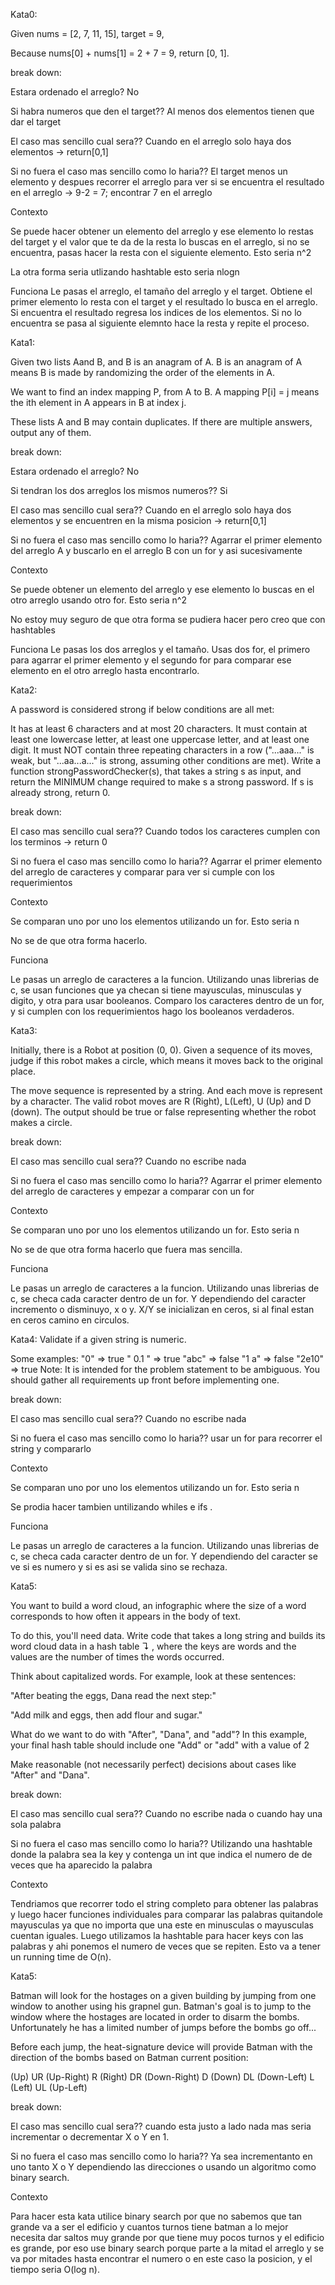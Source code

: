 Kata0:

Given nums = [2, 7, 11, 15], target = 9,

Because nums[0] + nums[1] = 2 + 7 = 9,
return [0, 1].


break down:

Estara ordenado el arreglo? No 

Si habra numeros que den el target?? Al menos dos elementos tienen que dar el target

El caso mas sencillo cual sera?? Cuando en el arreglo solo haya dos elementos -> return[0,1]

Si no fuera el caso mas sencillo como lo haria?? El target menos un elemento y despues recorrer el arreglo para ver si se encuentra el resultado en el arreglo -> 9-2 = 7; encontrar 7 en el arreglo

Contexto

Se puede hacer obtener un elemento del arreglo y ese elemento lo restas del target y el valor que te da de la resta lo buscas en el arreglo, si no se encuentra, pasas hacer la resta con el siguiente elemento. Esto seria n^2

La otra forma seria utlizando hashtable esto seria nlogn

Funciona
Le pasas el arreglo, el tamaño del arreglo y el target. 
Obtiene el primer elemento lo resta con el target y el resultado lo busca en el arreglo. Si encuentra el resultado regresa los indices de los elementos. Si no lo encuentra se pasa al siguiente elemnto hace la resta y repite el proceso.


Kata1:

Given two lists Aand B, and B is an anagram of A. B is an anagram of A means B is made by randomizing the order of the elements in A.

We want to find an index mapping P, from A to B. A mapping P[i] = j means the ith element in A appears in B at index j.

These lists A and B may contain duplicates. If there are multiple answers, output any of them.


break down:

Estara ordenado el arreglo? No 

Si tendran los dos arreglos los mismos numeros?? Si

El caso mas sencillo cual sera?? Cuando en el arreglo solo haya dos elementos y se encuentren en la misma posicion -> return[0,1]

Si no fuera el caso mas sencillo como lo haria?? Agarrar el primer elemento del arreglo A y buscarlo en el arreglo B con un for y asi sucesivamente

Contexto

Se puede  obtener un elemento del arreglo y ese elemento lo buscas en el otro arreglo usando otro for. Esto seria n^2

No estoy muy seguro de que otra forma se pudiera hacer pero creo que con hashtables

Funciona
Le pasas los dos arreglos y el tamaño. Usas dos for, el primero para agarrar el primer elemento y el segundo for para comparar ese elemento en el otro arreglo hasta encontrarlo.


Kata2:

A password is considered strong if below conditions are all met:

It has at least 6 characters and at most 20 characters.
It must contain at least one lowercase letter, at least one uppercase letter, and at least one digit.
It must NOT contain three repeating characters in a row ("...aaa..." is weak, but "...aa...a..." is strong, assuming other conditions are met).
Write a function strongPasswordChecker(s), that takes a string s as input, and return the MINIMUM change required to make s a strong password. If s is already strong, return 0.


break down:

El caso mas sencillo cual sera?? Cuando todos los caracteres cumplen con los terminos -> return 0

Si no fuera el caso mas sencillo como lo haria?? Agarrar el primer elemento del arreglo de caracteres y comparar para ver si cumple con los requerimientos

Contexto

Se comparan uno por uno los elementos utilizando un for. Esto seria n

No se de que otra forma hacerlo.

Funciona

Le pasas un arreglo de caracteres a la funcion. Utilizando unas librerias de c, se usan funciones que ya checan si tiene mayusculas, minusculas y digito, y otra para usar booleanos. Comparo los caracteres dentro de un for, y si cumplen con los requerimientos hago los booleanos verdaderos.

Kata3:

Initially, there is a Robot at position (0, 0). Given a sequence of its moves, judge if this robot makes a circle, which means it moves back to the original place.

The move sequence is represented by a string. And each move is represent by a character. The valid robot moves are R (Right), L(Left), U (Up) and D (down). The output should be true or false representing whether the robot makes a circle.


break down:

El caso mas sencillo cual sera?? Cuando no escribe nada

Si no fuera el caso mas sencillo como lo haria?? Agarrar el primer elemento del arreglo de caracteres y empezar a comparar con un for

Contexto

Se comparan uno por uno los elementos utilizando un for. Esto seria n

No se de que otra forma hacerlo que fuera mas sencilla. 

Funciona

Le pasas un arreglo de caracteres a la funcion. Utilizando unas librerias de c, se checa cada caracter dentro de un for. Y dependiendo del caracter incremento o disminuyo, x o y. X/Y se inicializan en ceros, si al final estan en ceros camino en circulos.


Kata4:
Validate if a given string is numeric.

Some examples:
"0" => true
" 0.1 " => true
"abc" => false
"1 a" => false
"2e10" => true
Note: It is intended for the problem statement to be ambiguous. You should gather all requirements up front before implementing one.

break down:

El caso mas sencillo cual sera?? Cuando no escribe nada

Si no fuera el caso mas sencillo como lo haria?? usar un for para recorrer el string y compararlo 

Contexto

Se comparan uno por uno los elementos utilizando un for. Esto seria n

Se prodia hacer tambien untilizando whiles e ifs . 

Funciona

Le pasas un arreglo de caracteres a la funcion. Utilizando unas librerias de c, se checa cada caracter dentro de un for. Y dependiendo del caracter se ve si es numero y si es asi se valida sino se rechaza.

Kata5:

You want to build a word cloud, an infographic where the size of a word corresponds to how often it appears in the body of text.

To do this, you'll need data. Write code that takes a long string and builds its word cloud data in a hash table ↴ , where the keys are words and the values are the number of times the words occurred.

Think about capitalized words. For example, look at these sentences:

"After beating the eggs, Dana read the next step:"

"Add milk and eggs, then add flour and sugar."

What do we want to do with "After", "Dana", and "add"? In this example, your final hash table should include one "Add" or "add" with a value of 2

Make reasonable (not necessarily perfect) decisions about cases like "After" and "Dana".

break down:

El caso mas sencillo cual sera?? Cuando no escribe nada o cuando hay una sola palabra

Si no fuera el caso mas sencillo como lo haria?? Utilizando una hashtable donde la palabra sea la key y contenga un int que indica el numero de de veces que ha aparecido la palabra

Contexto

Tendriamos que recorrer todo el string completo para obtener las palabras y luego hacer funciones individuales para comparar las palabras quitandole mayusculas ya que no importa que una este en minusculas o mayusculas cuentan iguales. Luego utilizamos la hashtable para hacer keys con las palabras y ahi ponemos el numero de veces que se repiten. Esto va a tener un running time de O(n).

Kata5:

Batman will look for the hostages on a given building by jumping from one window to another using his grapnel gun. Batman's goal is to jump to the window where the hostages are located in order to disarm the bombs. Unfortunately he has a limited number of jumps before the bombs go off...

Before each jump, the heat-signature device will provide Batman with the direction of the bombs based on Batman current position:

(Up)
UR (Up-Right)
R (Right)
DR (Down-Right)
D (Down)
DL (Down-Left)
L (Left)
UL (Up-Left)


break down:

El caso mas sencillo cual sera?? cuando esta justo a lado nada mas seria incrementar o decrementar X o Y en 1.

Si no fuera el caso mas sencillo como lo haria?? Ya sea incrementanto en uno tanto X o Y dependiendo las direcciones o usando un algoritmo como binary search.

Contexto

Para hacer esta kata utilice binary search por que no sabemos que tan grande va a ser el edificio y cuantos turnos tiene batman a lo mejor necesita dar saltos muy grande por que tiene muy pocos turnos y el edificio es grande, por eso use binary search porque parte a la mitad el arreglo y se va por mitades hasta encontrar el numero o en este caso la posicion, y el tiempo seria O(log n).

